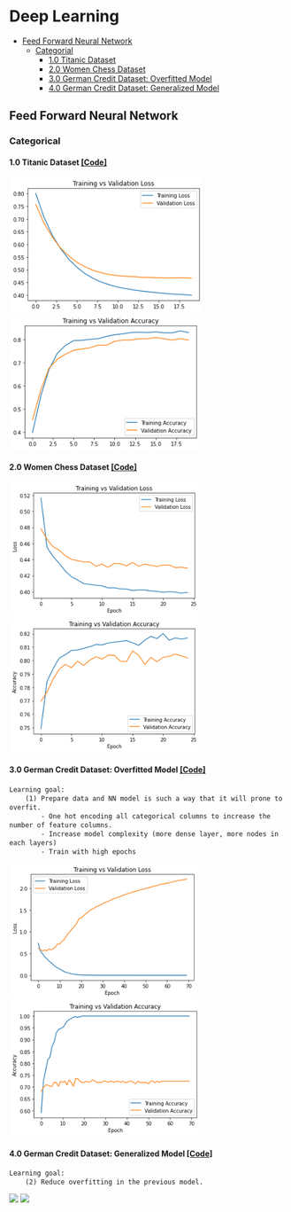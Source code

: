 # Deep Learning

- [Feed Forward Neural Network](https://github.com/SarahHannes/dl/blob/main/README.md#feed-forward-neural-network)
  * [Categorial](https://github.com/SarahHannes/dl/blob/main/README.md#categorical)
    + [1.0 Titanic Dataset](https://github.com/SarahHannes/dl/blob/main/README.md#10-titanic-dataset-code)
    + [2.0 Women Chess Dataset](https://github.com/SarahHannes/dl/blob/main/README.md#20-women-chess-dataset-code)
    + [3.0 German Credit Dataset: Overfitted Model](https://github.com/SarahHannes/dl/blob/main/README.md#30-german-credit-dataset-overfitted-model-code)
    + [4.0 German Credit Dataset: Generalized Model](https://github.com/SarahHannes/dl/blob/main/README.md#40-german-credit-dataset-generalized-model-code)

<!-- toc -->
Feed Forward Neural Network
------------
### Categorical
#### 1.0 Titanic Dataset <a href="feedforward/10_functional_categorical_output_Titanic.py">[Code]</a>
<img src="feedforward/plots/10_loss.png" width="350"> <img src="feedforward/plots/10_accuracy.png" width="345">

#### 2.0 Women Chess Dataset <a href="feedforward/20_functional_categorical_output_WomenChess.py">[Code]</a>
<img src="feedforward/plots/20_loss.png" width="345"> <img src="feedforward/plots/20_accuracy.png" width="345">

#### 3.0 German Credit Dataset: Overfitted Model <a href="feedforward/30_functional_categorical_output_GermanCredit.py">[Code]</a>
```
Learning goal:
    (1) Prepare data and NN model is such a way that it will prone to overfit.
        - One hot encoding all categorical columns to increase the number of feature columns.
        - Increase model complexity (more dense layer, more nodes in each layers)
        - Train with high epochs
```
<img src="feedforward/plots/30_loss.png" width="340"> <img src="feedforward/plots/30_accuracy.png" width="345">

#### 4.0 German Credit Dataset: Generalized Model <a href="feedforward/40_functional_categorical_output_GermanCredit.py">[Code]</a>
```
Learning goal:
    (2) Reduce overfitting in the previous model.
```
<img src="feedforward/plots/40_loss.png" width="345"> <img src="feedforward/plots/40_accuracy.png" width="345">

